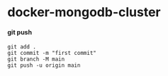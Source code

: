 # docker-mongodb-cluster
#### git push
```
git add .
git commit -m "first commit"
git branch -M main
git push -u origin main
```

